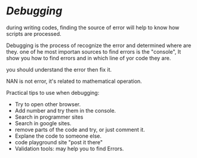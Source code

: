 # *Debugging*
during writing codes, finding the source of error will help to know how scripts are processed.

Debugging is the process of recognize the error and determined where are they.
one of he most importan sources to find errors is the "console", It show you how to find errors and in which line of yor code they are.

you should understand the error then fix it.

NAN is not error, it's related to mathematical operation.

Practical tips to use when debugging:
- Try to open other browser.
- Add number and try them in the console.
- Search in programmer sites
- Search in google sites.
- remove parts of the code and try, or just comment it.
- Explane the code to someone else.
- code playground site "post it there"
- Validation tools: may help you to find Errors.
